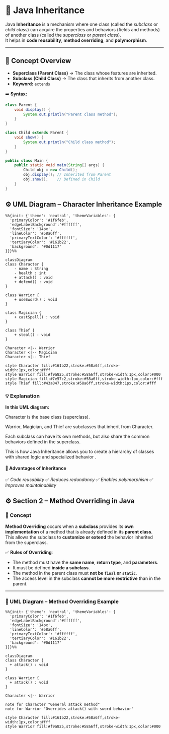 # 🧬 Java Inheritance

Java **Inheritance** is a mechanism where one class (called the *subclass* or *child class*) can acquire the properties and behaviors (fields and methods) of another class (called the *superclass* or *parent class*).  
It helps in **code reusability**, **method overriding**, and **polymorphism**.

---

## 🧠 Concept Overview

- **Superclass (Parent Class)** → The class whose features are inherited.  
- **Subclass (Child Class)** → The class that inherits from another class.  
- **Keyword:** `extends`

➡️ **Syntax:**

```java
class Parent {
    void display() {
        System.out.println("Parent class method");
    }
}

class Child extends Parent {
    void show() {
        System.out.println("Child class method");
    }
}

public class Main {
    public static void main(String[] args) {
        Child obj = new Child();
        obj.display(); // Inherited from Parent
        obj.show();    // Defined in Child
    }
}
```

## ⚙️ UML Diagram – Character Inheritance Example

```mermaid
%%{init: {'theme': 'neutral', 'themeVariables': {
  'primaryColor': '#1f6feb',
  'edgeLabelBackground':'#ffffff',
  'fontSize': '14px',
  'lineColor': '#58a6ff',
  'primaryTextColor': '#ffffff',
  'tertiaryColor': '#161b22',
  'background': '#0d1117'
}}}%%

classDiagram
class Character {
    - name : String
    - health : int
    + attack() : void
    + defend() : void
}

class Warrior {
    + useSword() : void
}

class Magician {
    + castSpell() : void
}

class Thief {
    + steal() : void
}

Character <|-- Warrior
Character <|-- Magician
Character <|-- Thief

style Character fill:#161b22,stroke:#58a6ff,stroke-width:1px,color:#fff
style Warrior fill:#f9a825,stroke:#58a6ff,stroke-width:1px,color:#000
style Magician fill:#7e57c2,stroke:#58a6ff,stroke-width:1px,color:#fff
style Thief fill:#43a047,stroke:#58a6ff,stroke-width:1px,color:#fff
```

### 💡 Explanation

**In this UML diagram:**

Character is the base class (superclass).

Warrior, Magician, and Thief are subclasses that inherit from Character.

Each subclass can have its own methods, but also share the common behaviors defined in the superclass.

This is how Java Inheritance allows you to create a hierarchy of classes with shared logic and specialized behavior .

#### 🚀 Advantages of Inheritance

✅ *Code reusability*
✅ *Reduces redundancy*
✅ *Enables polymorphism*
✅ *Improves maintainability*

## ⚙️ Section 2 – Method Overriding in Java

### 🧠 Concept

**Method Overriding** occurs when a **subclass** provides its **own implementation** of a method that is already defined in its **parent class**.  
This allows the subclass to **customize or extend** the behavior inherited from the superclass.

✅ **Rules of Overriding**:

- The method must have the **same name**, **return type**, and **parameters**.
- It must be defined **inside a subclass**.
- The method in the parent class must **not be `final` or `static`**.
- The access level in the subclass **cannot be more restrictive** than in the parent.

---

### 🧩 UML Diagram – Method Overriding Example

```mermaid
%%{init: {'theme': 'neutral', 'themeVariables': {
  'primaryColor': '#1f6feb',
  'edgeLabelBackground':'#ffffff',
  'fontSize': '14px',
  'lineColor': '#58a6ff',
  'primaryTextColor': '#ffffff',
  'tertiaryColor': '#161b22',
  'background': '#0d1117'
}}}%%

classDiagram
class Character {
  + attack() : void
}

class Warrior {
  + attack() : void
}

Character <|-- Warrior

note for Character "General attack method"
note for Warrior "Overrides attack() with sword behavior"

style Character fill:#161b22,stroke:#58a6ff,stroke-width:1px,color:#fff
style Warrior fill:#f9a825,stroke:#58a6ff,stroke-width:1px,color:#000

